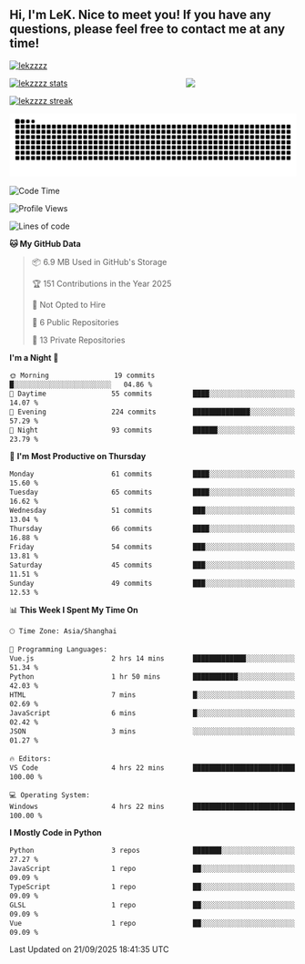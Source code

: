 ## Hi, I'm LeK. Nice to meet you! If you have any questions, please feel free to contact me at any time!

<p align="left"> <a href="https://github.com/ryo-ma/github-profile-trophy"><img src="https://github-profile-trophy.vercel.app/?username=lekzzzz" alt="lekzzzz" /></a> </p>

<img align="right" width="38.5%" src="https://github.com/LeKZzzz/LeKZzzz/blob/master/img/img_1_1.gif"/>

<a href="https://github.com/LeKZzzz"><img width="58%" src="https://github-readme-stats.vercel.app/api?username=lekzzzz&show_icons=true&locale=en" alt="lekzzzz stats"></a>

<a href="https://github.com/LeKZzzz"><img width="58%" src="https://github-readme-streak-stats.herokuapp.com/?user=lekzzzz&" alt="lekzzzz streak"></a>


![snake](https://raw.githubusercontent.com/LeKZzzz/LeKZzzz/output/github-contribution-grid-snake.svg)


<!--START_SECTION:waka-->
![Code Time](http://img.shields.io/badge/Code%20Time-636%20hrs%2019%20mins-blue)

![Profile Views](http://img.shields.io/badge/Profile%20Views-0-blue)

![Lines of code](https://img.shields.io/badge/From%20Hello%20World%20I%27ve%20Written-3.8%20million%20lines%20of%20code-blue)

**🐱 My GitHub Data** 

> 📦 6.9 MB Used in GitHub's Storage 
 > 
> 🏆 151 Contributions in the Year 2025
 > 
> 🚫 Not Opted to Hire
 > 
> 📜 6 Public Repositories 
 > 
> 🔑 13 Private Repositories 
 > 
**I'm a Night 🦉** 

```text
🌞 Morning                19 commits          █░░░░░░░░░░░░░░░░░░░░░░░░   04.86 % 
🌆 Daytime                55 commits          ████░░░░░░░░░░░░░░░░░░░░░   14.07 % 
🌃 Evening                224 commits         ██████████████░░░░░░░░░░░   57.29 % 
🌙 Night                  93 commits          ██████░░░░░░░░░░░░░░░░░░░   23.79 % 
```
📅 **I'm Most Productive on Thursday** 

```text
Monday                   61 commits          ████░░░░░░░░░░░░░░░░░░░░░   15.60 % 
Tuesday                  65 commits          ████░░░░░░░░░░░░░░░░░░░░░   16.62 % 
Wednesday                51 commits          ███░░░░░░░░░░░░░░░░░░░░░░   13.04 % 
Thursday                 66 commits          ████░░░░░░░░░░░░░░░░░░░░░   16.88 % 
Friday                   54 commits          ███░░░░░░░░░░░░░░░░░░░░░░   13.81 % 
Saturday                 45 commits          ███░░░░░░░░░░░░░░░░░░░░░░   11.51 % 
Sunday                   49 commits          ███░░░░░░░░░░░░░░░░░░░░░░   12.53 % 
```


📊 **This Week I Spent My Time On** 

```text
🕑︎ Time Zone: Asia/Shanghai

💬 Programming Languages: 
Vue.js                   2 hrs 14 mins       █████████████░░░░░░░░░░░░   51.34 % 
Python                   1 hr 50 mins        ███████████░░░░░░░░░░░░░░   42.03 % 
HTML                     7 mins              █░░░░░░░░░░░░░░░░░░░░░░░░   02.69 % 
JavaScript               6 mins              █░░░░░░░░░░░░░░░░░░░░░░░░   02.42 % 
JSON                     3 mins              ░░░░░░░░░░░░░░░░░░░░░░░░░   01.27 % 

🔥 Editors: 
VS Code                  4 hrs 22 mins       █████████████████████████   100.00 % 

💻 Operating System: 
Windows                  4 hrs 22 mins       █████████████████████████   100.00 % 
```

**I Mostly Code in Python** 

```text
Python                   3 repos             ███████░░░░░░░░░░░░░░░░░░   27.27 % 
JavaScript               1 repo              ██░░░░░░░░░░░░░░░░░░░░░░░   09.09 % 
TypeScript               1 repo              ██░░░░░░░░░░░░░░░░░░░░░░░   09.09 % 
GLSL                     1 repo              ██░░░░░░░░░░░░░░░░░░░░░░░   09.09 % 
Vue                      1 repo              ██░░░░░░░░░░░░░░░░░░░░░░░   09.09 % 
```




 Last Updated on 21/09/2025 18:41:35 UTC
<!--END_SECTION:waka-->
